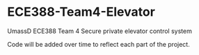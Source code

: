 # ECE388-Team4-Elevator
UmassD ECE388 Team 4 Secure private elevator control system

Code will be added over time to reflect each part of the project.

